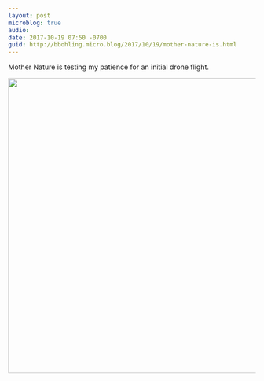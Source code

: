 ```yaml
---
layout: post
microblog: true
audio: 
date: 2017-10-19 07:50 -0700
guid: http://bbohling.micro.blog/2017/10/19/mother-nature-is.html
---
```

Mother Nature is testing my patience for an initial drone flight.

<img src="http://micro.brandonbohling.com/uploads/2017/303159c0c7.jpg" width="599" height="600" />
